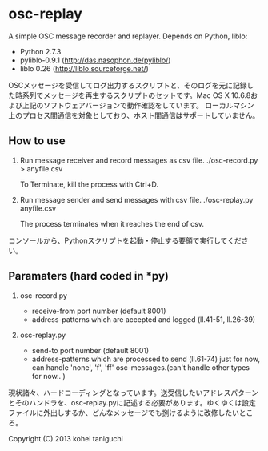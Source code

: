osc-replay
======================
A simple OSC message recorder and replayer.
Depends on Python, liblo:
 - Python 2.7.3
 - pyliblo-0.9.1
 	(http://das.nasophon.de/pyliblo/)
 - liblo 0.26
	(http://liblo.sourceforge.net/)

OSCメッセージを受信してログ出力するスクリプトと、そのログを元に記録した時系列でメッセージを再生するスクリプトのセットです。Mac OS X 10.6.8および上記のソフトウェアバージョンで動作確認をしています。
ローカルマシン上のプロセス間通信を対象としており、ホスト間通信はサポートしていません。

How to use
------
1. Run message receiver and record messages as csv file.
	./osc-record.py > anyfile.csv
	
	To Terminate, kill the process with Ctrl+D.

2. Run message sender and send messages with csv file.
	./osc-replay.py anyfile.csv

	The process terminates when it reaches the end of csv.

コンソールから、Pythonスクリプトを起動・停止する要領で実行してください。


Paramaters (hard coded in *py)
------	
1. osc-record.py
	- receive-from port number (default 8001)
	- address-patterns which are accepted and logged (ll.41-51, ll.26-39)
	
2. osc-replay.py
	- send-to port number (default 8001)
	- address-patterns which are processed to send (ll.61-74)
		just for now, can handle 'none', 'f', 'ff' osc-messages.(can't handle other types for now.. )

現状諸々、ハードコーディングとなっています。送受信したいアドレスパターンとそのハンドラを、osc-replay.pyに記述する必要があります。ゆくゆくは設定ファイルに外出しするか、どんなメッセージでも捌けるように改修したいところ。

Copyright (C) 2013  kohei taniguchi